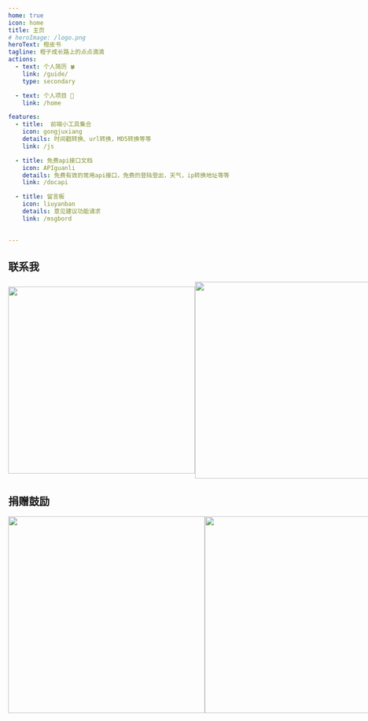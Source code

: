 ```yaml
---
home: true
icon: home
title: 主页
# heroImage: /logo.png
heroText: 橙皮书
tagline: 橙子成长路上的点点滴滴
actions:
  - text: 个人简历 🍀
    link: /guide/
    type: secondary

  - text: 个人项目 🍊
    link: /home

features:
  - title:  前端小工具集合
    icon: gongjuxiang
    details: 时间戳转换、url转换，MD5转换等等
    link: /js

  - title: 免费api接口文档
    icon: APIguanli
    details: 免费有效的常用api接口，免费的登陆登出，天气，ip转换地址等等
    link: /docapi

  - title: 留言板
    icon: liuyanban
    details: 意见建议功能请求
    link: /msgbord
  

---
```


<!-- ## 友情链接 -->

<!-- [阮一峰的个人网站](https://www.ruanyifeng.com/) -->

## 联系我

<div style='display: flex;align-items: center;justify-content: space-around;'>
<img width='380px' src='/qrcode.jpg'/>
<img width='400px' src='/wechat.png'/>
</div>

##  捐赠鼓励

<div style='display: flex;align-items: center;justify-content: space-around;'>
<img width='400px' src='/wxcode.png'/>
<img width='400px' src='/zfb.png'/>
</div>
